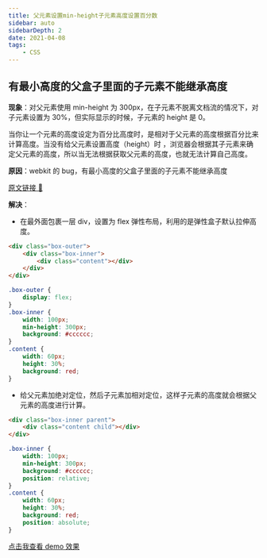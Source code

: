 ```yaml
---
title: 父元素设置min-height子元素高度设置百分数
sidebar: auto
sidebarDepth: 2
date: 2021-04-08
tags:
    - CSS
---
```


## 有最小高度的父盒子里面的子元素不能继承高度

**现象**：对父元素使用 min-height 为 300px，在子元素不脱离文档流的情况下，对子元素设置为 30%，但实际显示的时候，子元素的 height 是 0。

当你让一个元素的高度设定为百分比高度时，是相对于父元素的高度根据百分比来计算高度。当没有给父元素设置高度（height）时
，浏览器会根据其子元素来确定父元素的高度，所以当无法根据获取父元素的高度，也就无法计算自己高度。

**原因**：webkit 的 bug，有最小高度的父盒子里面的子元素不能继承高度

[原文链接 🔗](https://bugs.webkit.org/show_bug.cgi?id=26559)

**解决**：

-   在最外面包裹一层 div，设置为 flex 弹性布局，利用的是弹性盒子默认拉伸高度。

```html
<div class="box-outer">
    <div class="box-inner">
        <div class="content"></div>
    </div>
</div>
```

```css
.box-outer {
    display: flex;
}
.box-inner {
    width: 100px;
    min-height: 300px;
    background: #cccccc;
}
.content {
    width: 60px;
    height: 30%;
    background: red;
}
```

-   给父元素加绝对定位，然后子元素加相对定位，这样子元素的高度就会根据父元素的高度进行计算。

```html
<div class="box-inner parent">
    <div class="content child"></div>
</div>
```

```css
.box-inner {
    width: 100px;
    min-height: 300px;
    background: #cccccc;
    position: relative;
}
.content {
    width: 60px;
    height: 30%;
    background: red;
    position: absolute;
}
```

[点击我查看 demo 效果](https://april-tong.com/task1/html/min-height.html)
